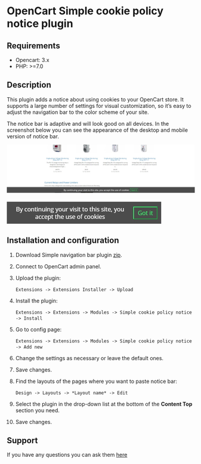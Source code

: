# OpenCart Simple cookie policy notice plugin

## Requirements

* Opencart: 3.x
* PHP: >=7.0

## Description

This plugin adds a notice about using cookies to your OpenCart store. It supports a large number of settings for visual customization, so it’s easy to adjust the navigation bar to the color scheme of your site.

The notice bar is adaptive and will look good on all devices. In the screenshot below you can see the appearance of the desktop and mobile version of notice bar.

![Desktop version](./docs/img/desktop.jpg)

![Mobile version](./docs/img/mobile.jpg)

## Installation and configuration

1. Download Simple navigation bar plugin [zip](./Simple-cookie-policy-notice.ocmod.zip).

2. Connect to OpenCart admin panel.

3. Upload the plugin:

    ```
    Extensions -> Extensions Installer -> Upload
    ```

4. Install the plugin:

    ```
    Extensions -> Extensions -> Modules -> Simple cookie policy notice -> Install
    ```

5. Go to config page:

    ```
    Extensions -> Extensions -> Modules -> Simple cookie policy notice -> Add new
    ```

6. Change the settings as necessary or leave the default ones.

7. Save changes.

8. Find the layouts of the pages where you want to paste notice bar:

    ```
    Design -> Layouts -> *Layout name* -> Edit
    ```

9. Select the plugin in the drop-down list at the bottom of the **Content Top** section you need.

10. Save changes.

## Support

If you have any questions you can ask them [here](https://github.com/overvis/opencart-plugins/issues)